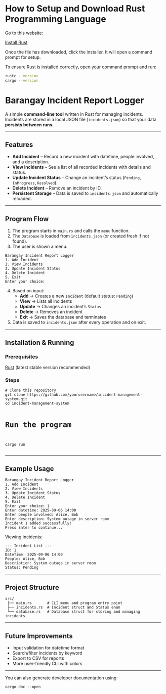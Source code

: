# How to Setup and Download Rust Programming Language

<p>Go to this website:</p>
<a href="https://www.rust-lang.org/tools/install">Install Rust</a>
<p>Once the file has downloaded, click the installer. It will open a command prompt for setup.</p>
<p>To ensure Rust is installed correctly, open your command prompt and run:</p>

```bash
rustc --version
cargo --version
```

<h1>Barangay Incident Report Logger</h1>

<p>A simple <strong>command-line tool</strong> written in Rust for managing incidents.<br>
Incidents are stored in a local JSON file (<code>incidents.json</code>) so that your data <strong>persists between runs</strong>.</p>

<hr>

<h2>Features</h2>
<ul>
  <li><strong>Add Incident</strong> – Record a new incident with datetime, people involved, and a description.</li>
  <li><strong>View Incidents</strong> – See a list of all recorded incidents with details and status.</li>
  <li><strong>Update Incident Status</strong> – Change an incident’s status (<code>Pending</code>, <code>InProgress</code>, <code>Resolved</code>).</li>
  <li><strong>Delete Incident</strong> – Remove an incident by ID.</li>
  <li><strong>Persistent Storage</strong> – Data is saved to <code>incidents.json</code> and automatically reloaded.</li>
</ul>

<hr>

<h2>Program Flow</h2>
<ol>
  <li>The program starts in <code>main.rs</code> and calls the <code>menu</code> function.</li>
  <li>The <code>Database</code> is loaded from <code>incidents.json</code> (or created fresh if not found).</li>
  <li>The user is shown a menu:</li>
</ol>

<pre><code>Barangay Incident Report Logger
1. Add Incident
2. View Incidents
3. Update Incident Status
4. Delete Incident
5. Exit
Enter your choice:
</code></pre>

<ol start="4">
  <li>
    Based on input:
    <ul>
      <li><strong>Add</strong> → Creates a new <code>Incident</code> (default status: <code>Pending</code>)</li>
      <li><strong>View</strong> → Lists all incidents</li>
      <li><strong>Update</strong> → Changes an incident’s <code>Status</code></li>
      <li><strong>Delete</strong> → Removes an incident</li>
      <li><strong>Exit</strong> → Saves the database and terminates</li>
    </ul>
  </li>
  <li>Data is saved to <code>incidents.json</code> after every operation and on exit.</li>
</ol>

<hr>

<h2>Installation &amp; Running</h2>

<h3>Prerequisites</h3>
<p><a href="https://www.rust-lang.org/tools/install">Rust</a> (latest stable version recommended)</p>

<h3>Steps</h3>
<pre><code># Clone this repository
git clone https://github.com/yourusername/incident-management-system.git
cd incident-management-system

# Run the program
cargo run
</code></pre>

<hr>

<h2>Example Usage</h2>

<pre><code>Barangay Incident Report Logger
1. Add Incident
2. View Incidents
3. Update Incident Status
4. Delete Incident
5. Exit
Enter your choice: 1
Enter datetime: 2025-09-06 14:00
Enter people involved: Alice, Bob
Enter description: System outage in server room
Incident 1 added successfully!
Press Enter to continue...
</code></pre>

<p>Viewing incidents:</p>

<pre><code>--- Incident List ---
ID: 1
DateTime: 2025-09-06 14:00
People: Alice, Bob
Description: System outage in server room
Status: Pending
</code></pre>

<hr>

<h2>Project Structure</h2>
<pre><code>src/
 ├── main.rs       # CLI menu and program entry point
 ├── incidents.rs  # Incident struct and Status enum
 └── database.rs   # Database struct for storing and managing incidents
</code></pre>

<hr>

<h2>Future Improvements</h2>
<ul>
  <li>Input validation for datetime format</li>
  <li>Search/filter incidents by keyword</li>
  <li>Export to CSV for reports</li>
  <li>More user-friendly CLI with colors</li>
</ul>

<hr>

<p>You can also generate developer documentation using:</p>

<pre><code>cargo doc --open
</code></pre>
